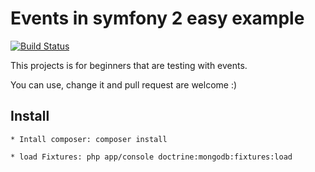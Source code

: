 Events in symfony 2 easy example
================================

[![Build Status](https://secure.travis-ci.org/MGDSoft/sf2_events_example.png)](http://travis-ci.org/MGDSoft/sf2_events_example)

This projects is for beginners that are testing with events.

You can use, change it and pull request are welcome :)

Install
-------

    * Intall composer: composer install

    * load Fixtures: php app/console doctrine:mongodb:fixtures:load
